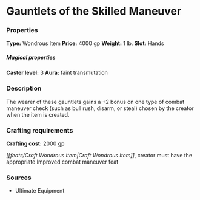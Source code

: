 ﻿---
Title: "Gauntlets of the Skilled Maneuver"
Type: "Wondrous Item"
Price: "4000 gp"
Weight: "1 lb."
Slot: "Hands"
Caster level: "3"
Aura: "faint transmutation"
Description: |
  "The wearer of these gauntlets gains a +2 bonus on one type of combat maneuver check (such as bull rush, disarm, or steal) chosen by the creator when the item is created."
Crafting cost: "2000 gp"
Sources: "['Ultimate Equipment']"
---

# Gauntlets of the Skilled Maneuver

### Properties

**Type:** Wondrous Item **Price:** 4000 gp **Weight:** 1 lb. **Slot:** Hands

##### Magical properties

**Caster level:** 3 **Aura:** faint transmutation

### Description

The wearer of these gauntlets gains a +2 bonus on one type of combat maneuver check (such as bull rush, disarm, or steal) chosen by the creator when the item is created.

### Crafting requirements

**Crafting cost:** 2000 gp

_[[feats/Craft Wondrous Item|Craft Wondrous Item]]_, creator must have the appropriate Improved combat maneuver feat

### Sources

* Ultimate Equipment